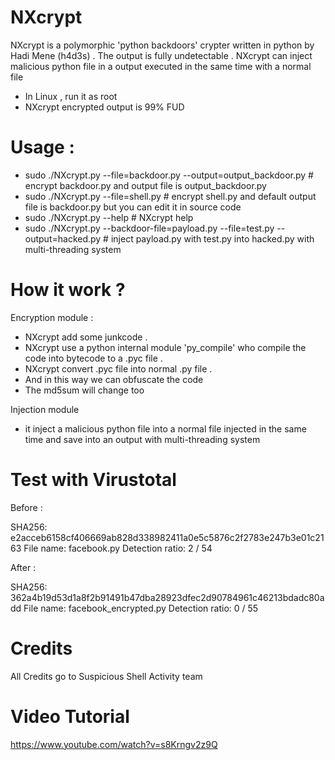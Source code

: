 # NXcrypt

NXcrypt is a polymorphic 'python backdoors' crypter written in python by Hadi Mene (h4d3s) .
The output  is fully undetectable .
NXcrypt can inject malicious python file in a output executed in the same time with a normal file

- In Linux , run it as root
- NXcrypt encrypted output is 99% FUD 

# Usage :

- sudo  ./NXcrypt.py --file=backdoor.py --output=output_backdoor.py # encrypt backdoor.py and output file is output_backdoor.py
- sudo ./NXcrypt.py --file=shell.py # encrypt shell.py and default output file  is backdoor.py but you can edit it in source code
 - sudo ./NXcrypt.py --help # NXcrypt help
 - sudo ./NXcrypt.py --backdoor-file=payload.py --file=test.py --output=hacked.py # inject payload.py with  test.py into hacked.py with multi-threading system
 # How it work ? 
 
 Encryption module :
 
 - NXcrypt add some junkcode .
 - NXcrypt use a python internal module 'py_compile' who compile the code into bytecode to a .pyc file .
 - NXcrypt convert .pyc file into normal .py file .
 - And in this way we can obfuscate the code
 - The md5sum will change too
 
Injection  module
- it inject a malicious python file  into a normal file injected in the same time and  save into an output with multi-threading system

 # Test with Virustotal
 
 Before :
 
SHA256:	e2acceb6158cf406669ab828d338982411a0e5c5876c2f2783e247b3e01c2163
File name:	facebook.py
Detection ratio:	2 / 54

After :

SHA256:	362a4b19d53d1a8f2b91491b47dba28923dfec2d90784961c46213bdadc80add
File name:	facebook_encrypted.py
Detection ratio:	0 / 55


# Credits

All Credits go to Suspicious Shell Activity team

# Video Tutorial

https://www.youtube.com/watch?v=s8Krngv2z9Q


 
 


 
